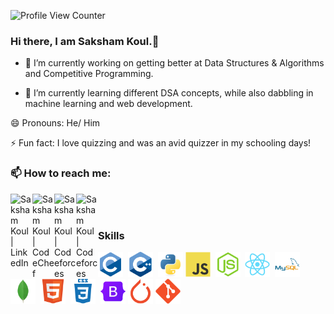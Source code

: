 ![Profile View Counter](https://komarev.com/ghpvc/?username=saksham-koul)

### Hi there, I am Saksham Koul.👋

- 🔭 I’m currently working on getting better at Data Structures & Algorithms and Competitive Programming.

- 🌱 I’m currently learning different DSA concepts, while also dabbling in machine learning and web development.

😄 Pronouns: He/ Him

⚡ Fun fact: I love quizzing and was an avid quizzer in my schooling days!


### 📫 How to reach me:

[<img align="left" alt="Saksham Koul | LinkedIn" width="35px" src="https://cdn.jsdelivr.net/npm/simple-icons@v3/icons/linkedin.svg" />][LinkedIn]
[<img align="left" alt="Saksham Koul | CodeChef" width="35px" src="https://cdn.jsdelivr.net/npm/simple-icons@v3/icons/codechef.svg" />][CodeChef]
[<img align="left" alt="Saksham Koul | Codeforces" width="35px" src="https://cdn.jsdelivr.net/npm/simple-icons@v3/icons/codeforces.svg" />][Codeforces]
[<img align="left" alt="Saksham Koul | Codeforces" width="35px" src="https://cdn.jsdelivr.net/npm/simple-icons@3.13.0/icons/hackerrank.svg" />][HackerRank]

<br />
<br />

### Skills
<img src="https://github.com/devicons/devicon/blob/master/icons/c/c-original.svg" title="C" alt="C" width="40" height="40">&nbsp;
<img src="https://github.com/devicons/devicon/blob/master/icons/cplusplus/cplusplus-original.svg" title="C++" alt="C++" width="40" height="40">&nbsp;
<img src="https://github.com/devicons/devicon/blob/master/icons/python/python-original.svg" title="Python" alt="Python" width="40" height="40">
<img src="https://github.com/devicons/devicon/blob/master/icons/javascript/javascript-original.svg" title="JavaScript" alt="JavaScript" width="40" height="40"/>&nbsp;
<img src="https://github.com/devicons/devicon/blob/master/icons/nodejs/nodejs-original.svg" title="Node.js" alt="Node.js" width="40" height="40"/>&nbsp;
<img src="https://github.com/devicons/devicon/blob/master/icons/react/react-original.svg" title="React.js" alt="React.js" width="40" height="40"/>&nbsp;
<img src="https://github.com/devicons/devicon/blob/master/icons/mysql/mysql-original-wordmark.svg" title="MySQL" alt="MySQL" width="40" height="40"/>&nbsp;
<img src="https://github.com/devicons/devicon/blob/master/icons/mongodb/mongodb-original.svg" title="MongoDB" alt="MongoDB" width="40" height="40" />&nbsp;
<img src="https://github.com/devicons/devicon/blob/master/icons/html5/html5-original.svg" title="HTML5" alt="HTML5" width="40" height="40"/>&nbsp;
<img src="https://github.com/devicons/devicon/blob/master/icons/css3/css3-plain-wordmark.svg"  title="CSS3" alt="CSS" width="40" height="40"/>&nbsp;
<img src="https://github.com/devicons/devicon/blob/master/icons/bootstrap/bootstrap-original.svg" title="Bootstrap" alt="Bootstrap" width="40" height="40"/>
<img src="https://github.com/devicons/devicon/blob/master/icons/pytorch/pytorch-original.svg" title="PyTorch" alt="PyTorch" width="40" height="40"/>
<img src="https://github.com/devicons/devicon/blob/master/icons/git/git-original.svg" title="Git" alt="Git" width="40" height="40"/>&nbsp;


[LinkedIn]: https://www.linkedin.com/in/saksham-koul/
[CodeChef]: https://www.codechef.com/users/skoul2001
[Codeforces]: https://codeforces.com/profile/skoul20
[HackerRank]: https://www.hackerrank.com/sakshamkoul2001
